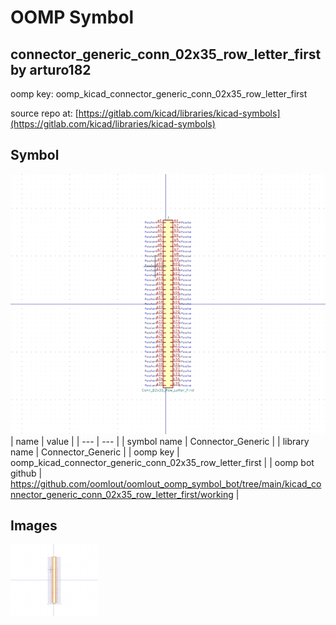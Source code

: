 # OOMP Symbol  
## connector_generic_conn_02x35_row_letter_first  by arturo182  
  
oomp key: oomp_kicad_connector_generic_conn_02x35_row_letter_first  
  
source repo at: [https://gitlab.com/kicad/libraries/kicad-symbols](https://gitlab.com/kicad/libraries/kicad-symbols)  
## Symbol  
  
[![working.png](working_600.png)](working.png)  
| name | value | 
| --- | --- | 
| symbol name | Connector_Generic | 
| library name | Connector_Generic | 
| oomp key | oomp_kicad_connector_generic_conn_02x35_row_letter_first | 
| oomp bot github | https://github.com/oomlout/oomlout_oomp_symbol_bot/tree/main/kicad_connector_generic_conn_02x35_row_letter_first/working | 
## Images  
  
[![working.png](working_140.png)](working.png)  

